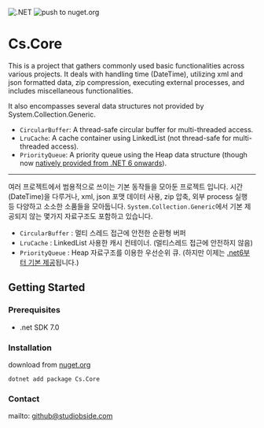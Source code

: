 ![.NET](https://github.com/StudioBside/Cs.Logging/actions/workflows/dotnet.yml/badge.svg) ![push to nuget.org](https://github.com/StudioBside/Cs.Logging/actions/workflows/nuget.yml/badge.svg?event=push)

# Cs.Core

This is a project that gathers commonly used basic functionalities across various projects. It deals with handling time (DateTime), utilizing xml and json formatted data, zip compression, executing external processes, and includes miscellaneous functionalities.

It also encompasses several data structures not provided by System.Collection.Generic.

* `CircularBuffer`: A thread-safe circular buffer for multi-threaded access.
* `LruCache`: A cache container using LinkedList<T> (not thread-safe for multi-threaded access).
* `PriorityQueue`: A priority queue using the Heap data structure (though now [natively provided from .NET 6 onwards](https://learn.microsoft.com/ko-kr/dotnet/api/system.collections.generic.priorityqueue-2)).

---

여러 프로젝트에서 범용적으로 쓰이는 기본 동작들을 모아둔 프로젝트 입니다. 
시간(DateTime)을 다루거나, xml, json 포맷 데이터 사용, zip 압축, 외부 process 실행 등 다양하고 소소한 소품들을 모아둡니다. 
`System.Collection.Generic`에서 기본 제공되지 않는 몇가지 자료구조도 포함하고 있습니다.

* `CircularBuffer` : 멀티 스레드 접근에 안전한 순환형 버퍼
* `LruCache` : LinkedList<T> 사용한 캐시 컨테이너. (멀티스레드 접근에 안전하지 않음)
* `PriorityQueue` : Heap 자료구조를 이용한 우선순위 큐. (하지만 이제는 [.net6부터 기본 제공](https://learn.microsoft.com/ko-kr/dotnet/api/system.collections.generic.priorityqueue-2)됩니다.)

## Getting Started

### Prerequisites

- .net SDK 7.0

### Installation

download from [nuget.org](https://www.nuget.org/packages/Cs.Logging/)
```
dotnet add package Cs.Core
```

### Contact

mailto: github@studiobside.com